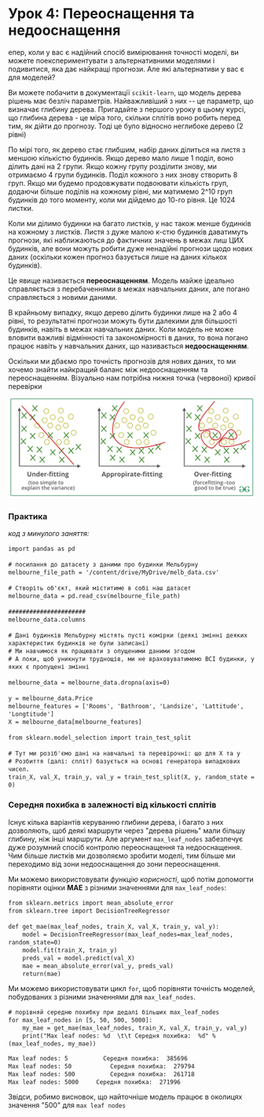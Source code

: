 # Урок 4: Переоснащення та недооснащення

епер, коли у вас є надійний спосіб вимірювання точності моделі, ви можете поекспериментувати з альтернативними моделями і подивитися, яка дає найкращі прогнози. Але які альтернативи у вас є для моделей?

Ви можете побачити в документації `scikit-learn`, що модель дерева рішень має безліч параметрів. Найважливіший з них -- це параметр, що визначає глибину дерева. Пригадайте з першого уроку в цьому курсі, що глибина дерева - це міра того, скільки сплітів воно робить перед тим, як дійти до прогнозу. Тоді це було відносно неглибоке дерево \(2 рівні\)

По мірі того, як дерево стає глибшим, набір даних ділиться на листя з меншою кількістю будинків. Якщо дерево мало лише 1 поділ, воно ділить дані на 2 групи. Якщо кожну групу розділити знову, ми отримаємо 4 групи будинків. Поділ кожного з них знову створить 8 груп. Якщо ми будемо продовжувати подвоювати кількість груп, додаючи більше поділів на кожному рівні, ми матимемо 2^10 груп будинків до того моменту, коли ми дійдемо до 10-го рівня. Це 1024 листки.

Коли ми ділимо будинки на багато листків, у нас також менше будинків на кожному з листків. Листя з дуже малою к-стю будинків даватимуть прогнози, які наближаються до фактичних значень в межах лиш ЦИХ будинків, але вони можуть робити дуже ненадійні прогнози щодо нових даних \(оскільки кожен прогноз базується лише на даних кількох будинків\).

Це явище називається **переоснащенням**. Модель майже ідеально справляється з перебаченнями в межах навчальних даних, але погано справляється з новими даними.

В крайньому випадку, якщо дерево ділить будинки лише на 2 або 4 рівні, то результатні прогнози можуть бути далекими для більшості будинків, навіть в межах навчальних даних. Коли модель не може вловити важливі відмінності та закономірності в даних, то вона погано працює навіть у навчальних даних, що називається **недооснащенням**.

Оскільки ми дбаємо про точність прогнозів для нових даних, то ми хочемо знайти найкращий баланс між недооснащенням та переоснащенням. Візуально нам потрібна нижня точка \(червоної\) кривої перевірки

![](../../.gitbook/assets/image%20%2890%29.png)

###  **Практика**

 _код з минулого заняття:_

```text
import pandas as pd

# посилання до датасету з даними про будинки Мельбурну
melbourne_file_path = '/content/drive/MyDrive/melb_data.csv'

# Створіть об'єкт, який міститиме в собі наш датасет
melbourne_data = pd.read_csv(melbourne_file_path) 

######################
melbourne_data.columns

# Дані будинків Мельбурну містять пусті комірки (деякі змінні деяких характеристик будинків не були записані)
# Ми навчимося як працювати з опущеними даними згодом 
# А поки, щоб уникнути труднощів, ми не враховуватимемо ВСІ будинки, у яких є пропущені змінні

melbourne_data = melbourne_data.dropna(axis=0)

y = melbourne_data.Price
melbourne_features = ['Rooms', 'Bathroom', 'Landsize', 'Lattitude', 'Longtitude']
X = melbourne_data[melbourne_features]

from sklearn.model_selection import train_test_split

# Тут ми розіб'ємо дані на навчальні та перевірочні: що для X та y
# Розбиття (далі: спліт) базується на основі генератора випадкових чисел.
train_X, val_X, train_y, val_y = train_test_split(X, y, random_state = 0)
```

###  **Середня похибка в залежності від кількості сплітів**

Існує кілька варіантів керуванню глибини дерева, і багато з них дозволяють, щоб деякі маршрути через "дерева рішень" мали більшу глибину, ніж інші маршрути. Але аргумент `max_leaf_nodes` забезпечує дуже розумний спосіб контролю переоснащення та недооснащення. Чим більше листків ми дозволяємо зробити моделі, тим більше ми переходимо від зони недооснащення до зони переоснащення.

Ми можемо використовувати _функцію корисності_, щоб потім допомогти порівняти оцінки **MAE** з різними значеннями для `max_leaf_nodes`:

```text
from sklearn.metrics import mean_absolute_error
from sklearn.tree import DecisionTreeRegressor

def get_mae(max_leaf_nodes, train_X, val_X, train_y, val_y):
    model = DecisionTreeRegressor(max_leaf_nodes=max_leaf_nodes, random_state=0)
    model.fit(train_X, train_y)
    preds_val = model.predict(val_X)
    mae = mean_absolute_error(val_y, preds_val)
    return(mae)
```

 Ми можемо використовувати цикл `for`, щоб порівняти точність моделей, побудованих з різними значеннями для `max_leaf_nodes`.

```text
# порівняй середню похибку при дедалі більших max_leaf_nodes
for max_leaf_nodes in [5, 50, 500, 5000]:
    my_mae = get_mae(max_leaf_nodes, train_X, val_X, train_y, val_y)
    print("Max leaf nodes: %d  \t\t Середня похибка:  %d" %(max_leaf_nodes, my_mae))
```

```text
Max leaf nodes: 5  		   Середня похибка:  385696
Max leaf nodes: 50  		 Середня похибка:  279794
Max leaf nodes: 500  		 Середня похибка:  261718
Max leaf nodes: 5000  	 Середня похибка:  271996
```

 Звідси, робимо висновок, що найточніше модель працює в околицях значення "500" для `max leaf nodes`

